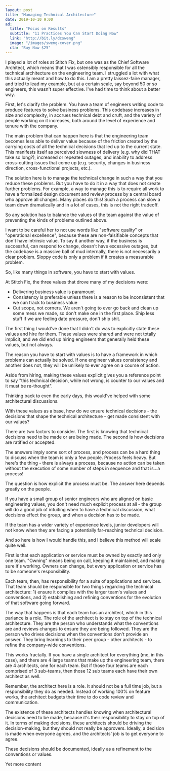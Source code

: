 ```yaml
---
layout: post
title: "Managing Technical Architecture"
date: 2019-10-10 9:00
ad:
  title: "Focus on Results"
  subtitle: "11 Practices You Can Start Doing Now"
  link: "http://bit.ly/dcsweng"
  image: "/images/sweng-cover.png"
  cta: "Buy Now $25"
---
```

I played a lot of roles at Stitch Fix, but one was as the Chief Software Architect, which means that I was
ostensibly responsible for all the technical architecture on the engineering team.  I struggled a lot with what
this actually meant and how to do this. I am a pretty laissez-faire manager, and tried to lead my example, but
at a certain scale, say beyond 50 or so engineers, this wasn't super effective.  I've had time to think about a
better way.


<!-- more -->

First, let's clarify the problem.  You have a team of engineers writing code to produce features to solve
business problems.  This codebase increases in size and complexity, in accrues technical debt and cruft, and the
variety of people working on it increases, both around the level of experience and tenure with the company.

The main problem that can happen here is that the engineering team becomes less able to deliver value because of
the friction created by the carrying costs of all the technical decisions that led up to the current state.
This manifests itself as perceived slowness of delivery (e.g. why did THAT take so long?), increased or
repeated outages, and inability to address cross-cutting issues that come up (e.g. security, changes in business
direction, cross-functional projects, etc.).

The solution here is to manage the technical change in such a way that you reduce these problems.  But you have
to do it in a way that does not create further problems.  For example, a way to manage this is to require all
work to have a formalized design document and review process by a central board who approve all changes.  Many
places do this!  Such a process can slow a team down dramatically and in a lot of cases, this is not the right
tradeoff.

So any solution has to balance the values of the team against the value of preventing the kinds of problems
outlined above.

I want to be careful her to not use words like "software quality" or "operational excellence", because these are
non-falsifiable concepts that don't have intrinsic value.  To say it another way, if the business is successful,
can respond to change, doesn't have excessive outages, but the codebase is a massive ball of mud internally,
there is not necessarily a clear problem.  Sloppy code is only a problem if it creates a measurable problem.

So, like many things in software, you have to start with values.

At Stitch Fix, the three values that drove many of my decisions were:

* Delivering business value is paramount
* Consistency is preferable unless there is a reason to be inconsistent that we can track to business value
* Cut scope, not corners.  We aren't going to ever go back and clean up some mess we made, so don't make one in the first place.  Ship less stuff if we are feeling date pressure, don't ship shit.

The first thing I would've done that I didn't do was to explicitly state these values and hire for them.  These
values were shared and were not totally implicit, and we did end up hiring engineers that generally held these
values, but not always.

The reason you have to start with values is to have a framework in which problems can actually be solved. If one
engineer values consistency and another does not, they will be unlikely to ever agree on a course of
action.

Aside from hiring, making these values explicit gives you a reference point to say "this technical decision,
while not wrong, is counter to our values and it must be re-thought".

Thinking back to even the early days, this would've helped with some architectural discussions.

With these values as a base, how do we ensure technical decisions - the decisions that shape the technical
architecture - get made consistent with our values?

There are two factors to consider.  The first is knowing that technical decisions need to be made or are being
made.  The second is how decisions are ratified or accepted.

The answers imply some sort of process, and process can be a hard thing to discuss when the team is only a few
people.  Process feels heavy.  But here's the thing - there is always a process, because no action can be taken
without the execution of some number of steps in sequence and that is...a process!

The question is how explicit the process must be. The answer here depends greatly on the people.

If you have a small group of senior engineers who are aligned on basic engineering values, you don't need much
explicit process at all - the group will do a good job of intuiting when to have a technical discussion, what
decisions effect the group, and when a decision has to be made.

If the team has a wider variety of experience levels, junior developers will not know when they are facing a
potentially far-reaching technical decision.

And so here is how I would handle this, and I believe this method will scale quite well.

First is that each application or service must be owned by exactly and only one team.  "Owning" means being on
call, keeping it maintained, and making sure it's working. Owners can change, but every application or service
has to be someone's responsibility.

Each team, then, has responsibility for a suite of applications and services.  That team should be responsible
for two things regarding the technical architecture: 1) ensure it complies with the larger team's values and
conventions, and 2) establishing and refining conventions for the evolution of that software going forward.

The way that happens is that each team has an architect, which in this parlance is a role.  The role of the
architect is to stay on top of the technical architecture.  They are the person who understands what the
conventions are and reviews changes to ensure they are being followed.  They are the person who drives decisions
when the conventions don't provide an answer.  They bring learnings to their peer group - other architects - to
refine the company-wide conventions.

This works fractally.  If you have a single architect for everything (me, in this case), and there are 4 large
teams that make up the engineering team, there are 4 architects, one for each team.  But if those four teams are
each comprised of 3 sub-teams, then those 12 sub teams each have their own architect as well.

Remember, the architect here is a role.  It should not be a full time job, but a responsibility they do as
needed.  Instead of working 100% on feature works, the architect budgets their time to do code review and
communication.

The existence of these architects handles knowing when architectural decisions need to be made, because it's
their responsibility to stay on top of it.  In terms of making decisions, these architects should be driving the
decision-making, but they should not really be approvers.  Ideally, a decision is made when everyone agrees, and
the architects' job is to get everyone to agree.

These decisions should be documented, ideally as a refinement to the conventions or values.

<div data-ad></div>

Yet more content 
